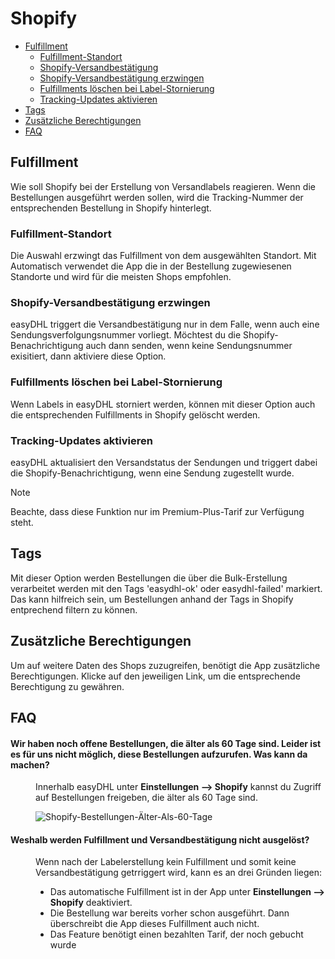 # Shopify

-   [Fulfillment](#fulfillment)
    -   [Fulfillment-Standort](#location)
    -   [Shopify-Versandbestätigung](#notification)
    -   [Shopify-Versandbestätigung erzwingen](#notification-force)
    -   [Fulfillments löschen bei Label-Stornierung](#cancel)
    -   [Tracking-Updates aktivieren](#tracking)
-   [Tags](#tags)
-   [Zusätzliche Berechtigungen](#rights)
-   [FAQ](#faq)

<a name="fulfillment"></a>

## Fulfillment

Wie soll Shopify bei der Erstellung von Versandlabels reagieren. Wenn die Bestellungen ausgeführt werden sollen, wird die Tracking-Nummer der entsprechenden Bestellung in Shopify hinterlegt.

<a name="location"></a>

### Fulfillment-Standort

Die Auswahl erzwingt das Fulfillment von dem ausgewählten Standort. Mit Automatisch verwendet die App die in der Bestellung zugewiesenen Standorte und wird für die meisten Shops empfohlen.

<a name="notification"></a>

### Shopify-Versandbestätigung erzwingen

easyDHL triggert die Versandbestätigung nur in dem Falle, wenn auch eine Sendungsverfolgungsnummer vorliegt. Möchtest du die Shopify-Benachrichtigung auch dann senden, wenn keine Sendungsnummer exisitiert, dann aktiviere diese Option.

<a name="cancel"></a>

### Fulfillments löschen bei Label-Stornierung

Wenn Labels in easyDHL storniert werden, können mit dieser Option auch die entsprechenden Fulfillments in Shopify gelöscht werden.

<a name="tracking"></a>

### Tracking-Updates aktivieren

easyDHL aktualisiert den Versandstatus der Sendungen und triggert dabei die Shopify-Benachrichtigung, wenn eine Sendung zugestellt wurde.

> [!NOTE]  
> Beachte, dass diese Funktion nur im Premium-Plus-Tarif zur Verfügung steht.

<a name="tags"></a>

## Tags

Mit dieser Option werden Bestellungen die über die Bulk-Erstellung verarbeitet werden mit den Tags 'easydhl-ok' oder easydhl-failed' markiert. Das kann hilfreich sein, um Bestellungen anhand der Tags in Shopify entprechend filtern zu können.

<a name="rights"></a>

## Zusätzliche Berechtigungen

Um auf weitere Daten des Shops zuzugreifen, benötigt die App zusätzliche Berechtigungen. Klicke auf den jeweiligen Link, um die entsprechende Berechtigung zu gewähren.

<a name="faq"></a>

## FAQ

<div class="faq-list">
<dl class="space-y-8">
<div>
<dt>
<h4>Wir haben noch offene Bestellungen, die älter als 60 Tage sind. Leider ist es für uns nicht möglich, diese Bestellungen aufzurufen. Was kann da machen?</h4>
</dt>
<dd>Innerhalb easyDHL unter <strong>Einstellungen --> Shopify</strong> kannst du Zugriff auf Bestellungen freigeben, die älter als 60 Tage sind.

![Shopify-Bestellungen-Älter-Als-60-Tage](https://media.247apps.de/storage/easydhl/manual/Shopify-Bestellungen-Aelter-Als-60-Tage.png)

</dd>
</div>
<div>

<dt>
<h4>Weshalb werden Fulfillment und Versandbestätigung nicht ausgelöst?</h4>
</dt>
<dd>Wenn nach der Labelerstellung kein Fulfillment und somit keine Versandbestätigung getrriggert wird, kann es an drei Gründen liegen:

-   Das automatische Fulfillment ist in der App unter <strong>Einstellungen --> Shopify</strong> deaktiviert.
-   Die Bestellung war bereits vorher schon ausgeführt. Dann überschreibt die App dieses Fulfillment auch nicht.
-   Das Feature benötigt einen bezahlten Tarif, der noch gebucht wurde</dd>
</div>

</div>
